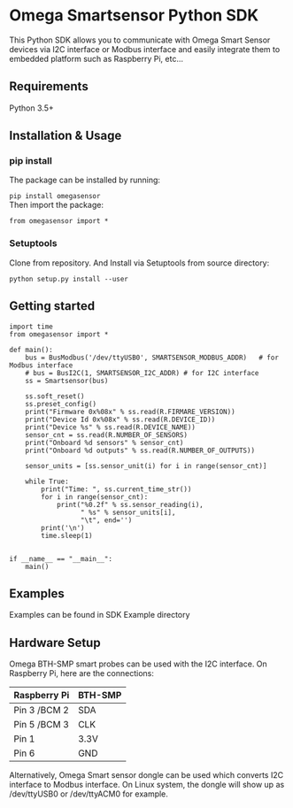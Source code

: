 
# Omega Smartsensor Python SDK    
 This Python SDK allows you to communicate with Omega Smart Sensor devices via I2C interface or Modbus interface and easily integrate them to embedded platform such as Raspberry Pi, etc...    
    
## Requirements    
 Python 3.5+    
    
## Installation & Usage    
 ### pip install    
 The package can be installed by running:    
    
`pip install omegasensor `    
 Then import the package:    
    
`from omegasensor import *`    
 ### Setuptools    
 Clone from repository. And Install via Setuptools from source directory:    
    
`python setup.py install --user`    
 ## Getting started    
      
    import time
    from omegasensor import *  
    
    def main():    
        bus = BusModbus('/dev/ttyUSB0', SMARTSENSOR_MODBUS_ADDR)   # for Modbus interface 
        # bus = BusI2C(1, SMARTSENSOR_I2C_ADDR) # for I2C interface
        ss = Smartsensor(bus)    
        
        ss.soft_reset()    
        ss.preset_config()    
        print("Firmware 0x%08x" % ss.read(R.FIRMARE_VERSION))    
        print("Device Id 0x%08x" % ss.read(R.DEVICE_ID))    
        print("Device %s" % ss.read(R.DEVICE_NAME))    
        sensor_cnt = ss.read(R.NUMBER_OF_SENSORS)    
        print("Onboard %d sensors" % sensor_cnt)    
        print("Onboard %d outputs" % ss.read(R.NUMBER_OF_OUTPUTS))    
        
        sensor_units = [ss.sensor_unit(i) for i in range(sensor_cnt)]    
        
        while True:    
            print("Time: ", ss.current_time_str())    
            for i in range(sensor_cnt):    
                print("%0.2f" % ss.sensor_reading(i),    
                      " %s" % sensor_units[i],    
                      "\t", end='')    
            print('\n')    
            time.sleep(1)    
        
        
    if __name__ == "__main__":    
        main()  
  
## Examples    
    
 Examples can be found in SDK Example directory  
  
## Hardware Setup  
  
Omega BTH-SMP smart probes can be used with the I2C interface. On Raspberry Pi, here are the connections:

| Raspberry Pi | BTH-SMP |
|--|--|
|Pin 3 /BCM 2| SDA|
|Pin 5 /BCM 3| CLK|
|Pin 1| 3.3V|
|Pin 6| GND|
  
Alternatively, Omega Smart sensor dongle can be used which converts I2C interface to Modbus interface. On Linux system, the dongle will show up as /dev/ttyUSB0 or /dev/ttyACM0 for example.